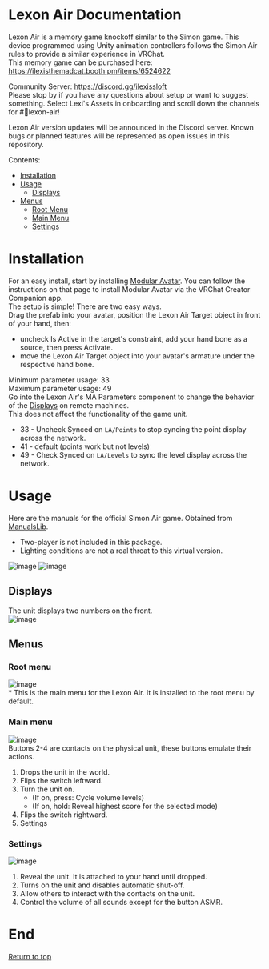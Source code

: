 # Lexon Air Documentation
Lexon Air is a memory game knockoff similar to the Simon game. This device programmed using Unity animation controllers follows the Simon Air rules to provide a similar experience in VRChat. \
This memory game can be purchased here: https://ilexisthemadcat.booth.pm/items/6524622

Community Server: https://discord.gg/ilexissloft \
Please stop by if you have any questions about setup or want to suggest something. Select Lexi's Assets in onboarding and scroll down the channels for #💬lexon-air!

Lexon Air version updates will be announced in the Discord server. Known bugs or planned features will be represented as open issues in this repository.

Contents:
 - [Installation](https://github.com/IlexisTheMadcat/Lexon-Air/tree/main?tab=readme-ov-file#installation)
 - [Usage](https://github.com/IlexisTheMadcat/Lexon-Air/tree/main?tab=readme-ov-file#usage)
   - [Displays](https://github.com/IlexisTheMadcat/Lexon-Air/tree/main?tab=readme-ov-file#displays)
 - [Menus](https://github.com/IlexisTheMadcat/Lexon-Air/tree/main?tab=readme-ov-file#menus)
   - [Root Menu](https://github.com/IlexisTheMadcat/Lexon-Air/tree/main?tab=readme-ov-file#root-menu)
   - [Main Menu](https://github.com/IlexisTheMadcat/Lexon-Air/tree/main?tab=readme-ov-file#main-menu)
   - [Settings](https://github.com/IlexisTheMadcat/Lexon-Air/tree/main?tab=readme-ov-file#settings)

# Installation
For an easy install, start by installing [Modular Avatar](https://modular-avatar.nadena.dev/docs/intro). You can follow the instructions on that page to install Modular Avatar via the VRChat Creator Companion app. \
The setup is simple! There are two easy ways. \
Drag the prefab into your avatar, position the Lexon Air Target object in front of your hand, then:
- uncheck Is Active in the target's constraint, add your hand bone as a source, then press Activate.
- move the Lexon Air Target object into your avatar's armature under the respective hand bone.

Minimum parameter usage: 33 \
Maximum parameter usage: 49 \
Go into the Lexon Air's MA Parameters component to change the behavior of the [Displays](https://github.com/IlexisTheMadcat/Lexon-Air/tree/main?tab=readme-ov-file#displays) on remote machines. \
This does not affect the functionality of the game unit.
- 33 - Uncheck Synced on `LA/Points` to stop syncing the point display across the network.
- 41 - default (points work but not levels)
- 49 - Check Synced on `LA/Levels` to sync the level display across the network.
  
# Usage
Here are the manuals for the official Simon Air game. Obtained from [ManualsLib](https://www.manualslib.com/manual/1846450/Hasbro-Gaming-Simon-Air.html).
- Two-player is not included in this package.
- Lighting conditions are not a real threat to this virtual version.

![image](https://github.com/user-attachments/assets/74804969-bd74-4011-b542-11457c088d12)
![image](https://github.com/user-attachments/assets/d0421e76-72c1-4c70-8a2c-64f6f4dab790)
## Displays
The unit displays two numbers on the front. \
![image](https://github.com/user-attachments/assets/7ff52962-7b6c-4214-a57c-30def6703e60)

## Menus
### Root menu
![image](https://github.com/user-attachments/assets/767e3b4a-1d5a-466a-abc6-a08c3e1ce932) \
\* This is the main menu for the Lexon Air. It is installed to the root menu by default.
### Main menu
![image](https://github.com/user-attachments/assets/64f32a39-f51f-460b-b68a-b4aa87861d7d) \
Buttons 2-4 are contacts on the physical unit, these buttons emulate their actions.
1) Drops the unit in the world.
2) Flips the switch leftward.
3) Turn the unit on.
   - (If on, press: Cycle volume levels)
   - (If on, hold: Reveal highest score for the selected mode)
4) Flips the switch rightward.
5) Settings
### Settings
![image](https://github.com/user-attachments/assets/841f7a3d-0f69-4bea-ab0c-0018b4ecbc7f)
1) Reveal the unit. It is attached to your hand until dropped.
2) Turns on the unit and disables automatic shut-off.
3) Allow others to interact with the contacts on the unit.
4) Control the volume of all sounds except for the button ASMR.

# End
[Return to top](https://github.com/IlexisTheMadcat/Lexon-Air/tree/main?tab=readme-ov-file#lexon-air-documentation)
